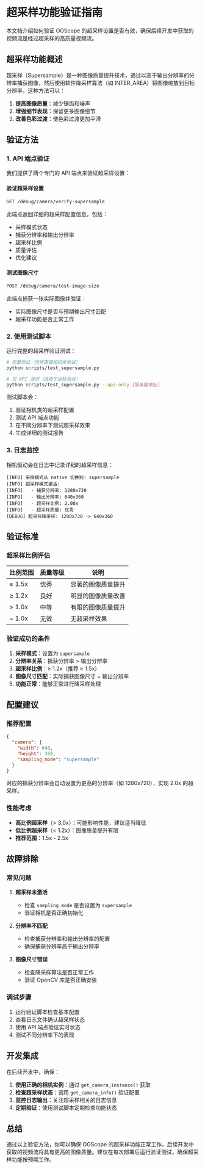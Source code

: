 # 超采样功能验证指南

本文档介绍如何验证 OGScope 的超采样设置是否有效，确保后续开发中获取的视频流是经过超采样的高质量视频流。

## 超采样功能概述

超采样（Supersample）是一种图像质量提升技术，通过以高于输出分辨率的分辨率捕获图像，然后使用软件降采样算法（如 INTER_AREA）将图像缩放到目标分辨率。这种方法可以：

1. **提高图像质量**：减少锯齿和噪声
2. **增强细节表现**：保留更多图像细节
3. **改善色彩过渡**：使色彩过渡更加平滑

## 验证方法

### 1. API 端点验证

我们提供了两个专门的 API 端点来验证超采样设置：

#### 验证超采样设置
```bash
GET /debug/camera/verify-supersample
```

此端点返回详细的超采样配置信息，包括：
- 采样模式状态
- 捕获分辨率和输出分辨率
- 超采样比例
- 质量评估
- 优化建议

#### 测试图像尺寸
```bash
POST /debug/camera/test-image-size
```

此端点捕获一张实际图像并验证：
- 实际图像尺寸是否与预期输出尺寸匹配
- 超采样功能是否正常工作

### 2. 使用测试脚本

运行完整的超采样验证测试：

```bash
# 完整测试（包括直接相机类测试）
python scripts/test_supersample.py

# 仅 API 测试（适用于远程测试）
python scripts/test_supersample.py --api-only [服务器地址]
```

测试脚本会：
1. 验证相机类的超采样配置
2. 测试 API 端点功能
3. 在不同分辨率下测试超采样效果
4. 生成详细的测试报告

### 3. 日志监控

相机驱动会在日志中记录详细的超采样信息：

```
[INFO] 采样模式从 native 切换到: supersample
[INFO] 超采样模式激活:
[INFO]   - 捕获分辨率: 1280x720
[INFO]   - 输出分辨率: 640x360
[INFO]   - 超采样比例: 2.00x
[INFO]   - 超采样质量: 优秀
[DEBUG] 超采样降采样: 1280x720 -> 640x360
```

## 验证标准

### 超采样比例评估

| 比例范围 | 质量等级 | 说明 |
|---------|---------|------|
| ≥ 1.5x | 优秀 | 显著的图像质量提升 |
| ≥ 1.2x | 良好 | 明显的图像质量改善 |
| > 1.0x | 中等 | 有限的图像质量提升 |
| = 1.0x | 无效 | 无超采样效果 |

### 验证成功的条件

1. **采样模式**：设置为 `supersample`
2. **分辨率关系**：捕获分辨率 > 输出分辨率
3. **超采样比例**：≥ 1.2x（推荐 ≥ 1.5x）
4. **图像尺寸匹配**：实际捕获图像尺寸 = 输出分辨率
5. **功能正常**：能够正常进行降采样处理

## 配置建议

### 推荐配置

```json
{
  "camera": {
    "width": 640,
    "height": 360,
    "sampling_mode": "supersample"
  }
}
```

对应的捕获分辨率会自动设置为更高的分辨率（如 1280x720），实现 2.0x 的超采样。

### 性能考虑

- **高比例超采样**（> 3.0x）：可能影响性能，建议适当降低
- **低比例超采样**（< 1.2x）：图像质量提升有限
- **推荐范围**：1.5x - 2.5x

## 故障排除

### 常见问题

1. **超采样未激活**
   - 检查 `sampling_mode` 是否设置为 `supersample`
   - 验证相机是否正确初始化

2. **分辨率不匹配**
   - 检查捕获分辨率和输出分辨率的配置
   - 确保捕获分辨率高于输出分辨率

3. **图像尺寸错误**
   - 检查降采样算法是否正常工作
   - 验证 OpenCV 库是否正确安装

### 调试步骤

1. 运行验证脚本检查基本配置
2. 查看日志文件确认超采样状态
3. 使用 API 端点验证实时状态
4. 测试不同分辨率下的表现

## 开发集成

在后续开发中，确保：

1. **使用正确的相机实例**：通过 `get_camera_instance()` 获取
2. **检查超采样状态**：调用 `get_camera_info()` 验证配置
3. **监控日志输出**：关注超采样相关的日志信息
4. **定期验证**：使用测试脚本定期检查功能状态

## 总结

通过以上验证方法，你可以确保 OGScope 的超采样功能正常工作，后续开发中获取的视频流将具有更高的图像质量。建议在每次部署后运行验证测试，确保超采样功能按预期工作。
